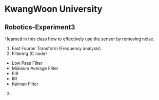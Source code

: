 # KwangWoon University 
## Robotics-Experiment3

I learned in this class how to effectively use the sensor by removing noise.

1. Fast Fourier Transform (Frequency analysis)
2. Filtering (C code)
- Low Pass Filter
- Midieum Average Filter
- FIR
- IIR
- Kalman Filter


3. 
